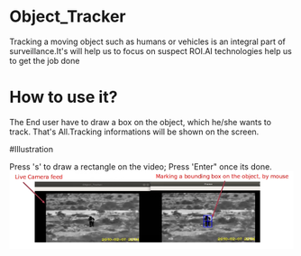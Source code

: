 # Object_Tracker
Tracking a moving object such as humans or vehicles is an integral part of surveillance.It's will help us to focus on suspect ROI.AI technologies help us to get the job done


# How to use it?

The End user have to draw a box on the object, which he/she wants to track. That's All.Tracking informations will be shown on the screen.

#Illustration

Press 's' to draw a rectangle on the video; Press 'Enter" once its done.
![](https://github.com/Prabhu-Mx/Object_Tracker/blob/master/images/Object_tracker.jpg)
